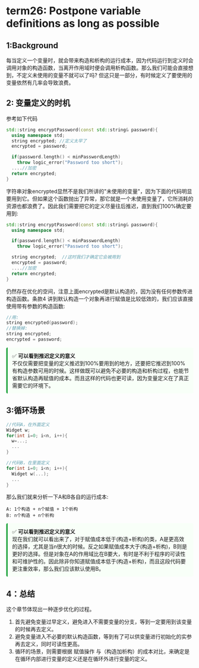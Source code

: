 # term26: Postpone variable definitions as long as possible

## 1:Background
每当定义一个变量时，就会带来构造和析构的运行成本，因为代码运行到定义时会调用对象的构造函数，当离开作用域时便会调用析构函数。那么我们可能会直接想到，不定义未使用的变量不就可以了吗? 但这只是一部分，有时候定义了要使用的变量依然有几率会导致浪费。

## 2: 变量定义的时机
参考如下代码
```C++
std::string encryptPassword(const std::string& password){
  using namespace std;
  string encrypted; //定义太早了
  encrypted = password;

  if(password.length() < minPasswordLength)
    throw logic_error("Password too short");
  ....//加密
  return encrypted;
}
```
字符串对象encrypted显然不是我们所讲的"未使用的变量"，因为下面的代码明显要用到它。但如果这个函数抛出了异常，那它就是一个未使用变量了，它所消耗的资源也都浪费了。因此我们需要把它的定义尽量往后推迟，直到我们100%确定要用到:

```C++
std::string encryptPassword(const std::string& password){
  using namespace std;

  if(password.length() < minPasswordLength)
    throw logic_error("Password too short");

  string encrypted;  //这时我们才确定它会被用到
  encrypted = password;
  ....//加密
  return encrypted;
}
```

仍然存在优化的空间，注意上面encrypted是默认构造的，因为没有任何参数传进构造函数。条款4 讲到默认构造一个对象再进行赋值是比较低效的，我们应该直接使用带有参数的构造函数:

```C++
//用:
string encrypted(password);
//替换掉:
string encrypted;
encrypted = password;
```

<div style="border-left: 4px solid #28a745; background-color: #f8fff8; padding: 12px; margin: 10px 0; border-radius: 4px;">
✅ <strong>可以看到推迟定义的意义</strong><br>
不仅仅需要把变量的定义推迟到100%要用到的地方，还要把它推迟到100%有构造参数可用的时候。这样做既可以避免不必要的构造和析构过程，也能节省默认构造再赋值的成本。而且这样的代码也更可读，因为变量定义在了真正需要它的环境下。
</div>


## 3:循环场景
```C++
//代码A，在外面定义
Widget w;
for(int i=0; i<n, i++){
  w=...;
  ...
}

//代码B，在里面定义
for(int i=0; i<n; i++){
  Widget w(...);
  ...
}
```
那么我们就来分析一下A和B各自的运行成本:
```
A: 1个构造 + n个赋值 + 1个析构
B: n个构造 + n个析构
```

<div style="border-left: 4px solid #28a745; background-color: #f8fff8; padding: 12px; margin: 10px 0; border-radius: 4px;">
✅ <strong>可以看到推迟定义的意义</strong><br>
现在我们就可以看出来了，对于赋值成本低于(构造+析构)的类，A是更高效的选择，尤其是当n很大的时候。反之如果赋值成本大于(构造+析构)，B则是更好的选择。但是对象在A的作用域比在B要大，有时是不利于程序的可读性和可维护性的。因此除非你知道赋值成本低于(构造+析构)，而且这段代码要更注重效率，那么我们应该默认使用B。
</div>


## 4：总结
这个章节体现出一种逐步优化的过程。
1. 首先避免变量过早定义，避免进入不需要变量的分支，等到一定要用到该变量的时候再去定义。
2. 避免变量进入不必要的默认构造函数，等到有了可以供变量进行初始化的实参再去定义，同时可读性更高。
3. 循环的场景，则需要根据 赋值操作 与（构造加析构）的成本对比，来确定是在循环内部进行变量的定义还是在循环外进行变量的定义。